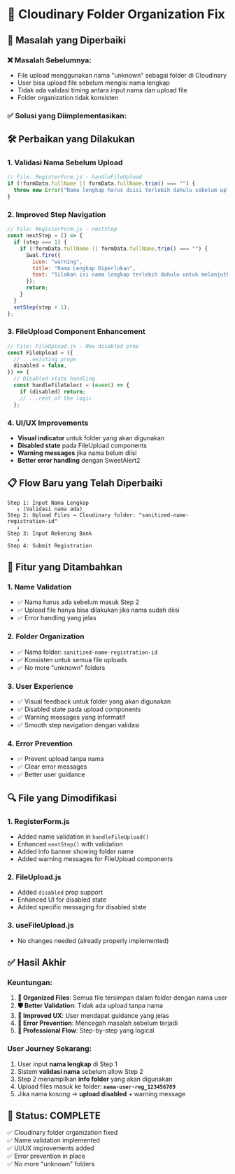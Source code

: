 # 📁 Cloudinary Folder Organization Fix

## 🔧 **Masalah yang Diperbaiki**

### **❌ Masalah Sebelumnya:**
- File upload menggunakan nama "unknown" sebagai folder di Cloudinary
- User bisa upload file sebelum mengisi nama lengkap
- Tidak ada validasi timing antara input nama dan upload file
- Folder organization tidak konsisten

### **✅ Solusi yang Diimplementasikan:**

## 🛠️ **Perbaikan yang Dilakukan**

### **1. Validasi Nama Sebelum Upload**
```javascript
// File: RegisterForm.js - handleFileUpload
if (!formData.fullName || formData.fullName.trim() === "") {
  throw new Error("Nama lengkap harus diisi terlebih dahulu sebelum upload file");
}
```

### **2. Improved Step Navigation**
```javascript
// File: RegisterForm.js - nextStep
const nextStep = () => {
  if (step === 1) {
    if (!formData.fullName || formData.fullName.trim() === "") {
      Swal.fire({
        icon: "warning",
        title: "Nama Lengkap Diperlukan",
        text: "Silakan isi nama lengkap terlebih dahulu untuk melanjutkan ke tahap upload dokumen",
      });
      return;
    }
  }
  setStep(step + 1);
};
```

### **3. FileUpload Component Enhancement**
```javascript
// File: FileUpload.js - New disabled prop
const FileUpload = ({
  // ...existing props
  disabled = false,
}) => {
  // Disabled state handling
  const handleFileSelect = (event) => {
    if (disabled) return;
    // ...rest of the logic
  };
```

### **4. UI/UX Improvements**
- **Visual indicator** untuk folder yang akan digunakan
- **Disabled state** pada FileUpload components
- **Warning messages** jika nama belum diisi
- **Better error handling** dengan SweetAlert2

## 📋 **Flow Baru yang Telah Diperbaiki**

```
Step 1: Input Nama Lengkap
   ↓ (Validasi nama ada)
Step 2: Upload Files → Cloudinary folder: "sanitized-name-registration-id"
   ↓
Step 3: Input Rekening Bank
   ↓
Step 4: Submit Registration
```

## 🎯 **Fitur yang Ditambahkan**

### **1. Name Validation**
- ✅ Nama harus ada sebelum masuk Step 2
- ✅ Upload file hanya bisa dilakukan jika nama sudah diisi
- ✅ Error handling yang jelas

### **2. Folder Organization**
- ✅ Nama folder: `sanitized-name-registration-id`
- ✅ Konsisten untuk semua file uploads
- ✅ No more "unknown" folders

### **3. User Experience**
- ✅ Visual feedback untuk folder yang akan digunakan
- ✅ Disabled state pada upload components
- ✅ Warning messages yang informatif
- ✅ Smooth step navigation dengan validasi

### **4. Error Prevention**
- ✅ Prevent upload tanpa nama
- ✅ Clear error messages
- ✅ Better user guidance

## 🔍 **File yang Dimodifikasi**

### **1. RegisterForm.js**
- Added name validation in `handleFileUpload()`
- Enhanced `nextStep()` with validation
- Added info banner showing folder name
- Added warning messages for FileUpload components

### **2. FileUpload.js**
- Added `disabled` prop support
- Enhanced UI for disabled state
- Added specific messaging for disabled state

### **3. useFileUpload.js**
- No changes needed (already properly implemented)

## ✅ **Hasil Akhir**

### **Keuntungan:**
1. **📁 Organized Files**: Semua file tersimpan dalam folder dengan nama user
2. **🛡️ Better Validation**: Tidak ada upload tanpa nama
3. **👥 Improved UX**: User mendapat guidance yang jelas
4. **🚫 Error Prevention**: Mencegah masalah sebelum terjadi
5. **📱 Professional Flow**: Step-by-step yang logical

### **User Journey Sekarang:**
1. User input **nama lengkap** di Step 1
2. Sistem **validasi nama** sebelum allow Step 2
3. Step 2 menampilkan **info folder** yang akan digunakan
4. Upload files masuk ke folder: **`nama-user-reg_123456789`**
5. Jika nama kosong → **upload disabled** + warning message

## 🎉 **Status: COMPLETE**
✅ Cloudinary folder organization fixed  
✅ Name validation implemented  
✅ UI/UX improvements added  
✅ Error prevention in place  
✅ No more "unknown" folders  
